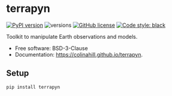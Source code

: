 # terrapyn

[![PyPI version](https://badge.fury.io/py/terrapyn.svg)](https://badge.fury.io/py/terrapyn)
![versions](https://img.shields.io/pypi/pyversions/terrapyn.svg)
[![GitHub license](https://img.shields.io/pypi/l/terrapyn)](https://github.com/colinahill/terrapyn/blob/main/LICENSE.md)
[![Code style: black](https://img.shields.io/badge/code%20style-black-000000.svg)](https://github.com/psf/black)

Toolkit to manipulate Earth observations and models.

- Free software: BSD-3-Clause
- Documentation: https://colinahill.github.io/terrapyn.

## Setup

```bash
pip install terrapyn
```
